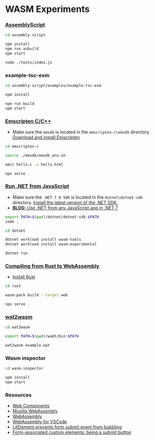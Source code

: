 # WASM Experiments

### [AssemblyScript](https://www.assemblyscript.org/getting-started.html)

```bash
cd assembly-script

npm install
npm run asbuild
npm start

node ./tests/index.js
```

### example-tsc-esm
```bash
cd assembly-script/examples/example-tsc-esm

npm install

npm run build
npm start
```

### [Emscripten C/C++](https://developer.mozilla.org/en-US/docs/WebAssembly/C_to_wasm)

- Make sure the `emsdk` is located in the `emscripten-c\emsdk` directory. [Download and install Emscripten](https://emscripten.org/docs/getting_started/downloads.html)

```bash
cd emscripten-c

source ./emsdk/emsdk_env.sh

emcc hello.c -o hello.html

npx serve .
```

### [Run .NET from JavaScript](https://learn.microsoft.com/en-us/aspnet/core/client-side/dotnet-interop?view=aspnetcore-7.0)

- Make sure the `.NET 7.0 SDK` is located in the `dotnet\dotnet-sdk` directory. [Install the latest version of the .NET SDK.](https://dotnet.microsoft.com/en-us/download/dotnet)
- [**BLOG:** Use .NET from any JavaScript app in .NET 7](https://devblogs.microsoft.com/dotnet/use-net-7-from-any-javascript-app-in-net-7/)

```bash
export PATH=$(pwd)/dotnet/dotnet-sdk:$PATH
code .

cd dotnet

dotnet workload install wasm-tools
dotnet workload install wasm-experimental

dotnet run
```

### [Compiling from Rust to WebAssembly](https://developer.mozilla.org/en-US/docs/WebAssembly/Rust_to_wasm)

- [Install Rust](https://www.rust-lang.org/tools/install)

```bash
cd rust

wasm-pack build --target web

npx serve .
```

### [wat2wasm](https://webassembly.org/getting-started/advanced-tools/)

```bash
cd wat2wasm

export PATH=$(pwd)/wabt/bin:$PATH

wat2wasm example.wat
```

### Wasm inspector

```bash
cd wasm-inspector

npm install
npm start
```

### Resources

- [Web Components](https://developer.mozilla.org/en-US/docs/Web/Web_Components)
- [Mozilla WebAssembly](https://developer.mozilla.org/en-US/docs/WebAssembly)
- [WebAssembly](https://webassembly.org/)
- [WebAssembly for VSCode](https://marketplace.visualstudio.com/items?itemName=dtsvet.vscode-wasm)
- [LitElement prevents form submit event from bubbling](https://github.com/lit/lit-element/issues/832)
- [Form-associated custom elements: being a submit button](https://github.com/WICG/webcomponents/issues/814)
